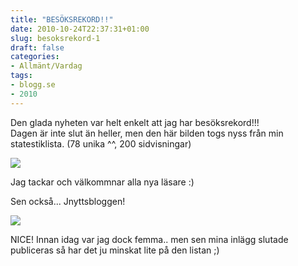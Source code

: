 ```yaml
---
title: "BESÖKSREKORD!!"
date: 2010-10-24T22:37:31+01:00
slug: besoksrekord-1
draft: false
categories:
- Allmänt/Vardag
tags:
- blogg.se
- 2010
---
```

Den glada nyheten var helt enkelt att jag har besöksrekord!!!  
Dagen är inte slut än heller, men den här bilden togs nyss från min statestiklista. (78 unika ^^, 200 sidvisningar)  
  
![](/assets/images/blogg.se/rekordddd_113809882.jpg)  
  
Jag tackar och välkommnar alla nya läsare :)  
  
  
Sen också... Jnyttsbloggen!  
  
  
![](/assets/images/blogg.se/6a_113810246.jpg)  
  
NICE! Innan idag var jag dock femma.. men sen mina inlägg slutade publiceras så har det ju minskat lite på den listan ;)